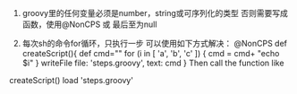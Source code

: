 1. groovy里的任何变量必须是number，string或可序列化的类型
否则需要写成函数，使用@NonCPS  或 最后至为null

2. 每次sh的命令for循环，只执行一步
可以使用如下方式解决：
@NonCPS
def createScript(){
    def cmd=""
    for (i in [ 'a', 'b', 'c' ]) {
        cmd = cmd+ "echo $i"
    }
    writeFile file: 'steps.groovy', text: cmd
}
Then call the function like

createScript()
load 'steps.groovy'